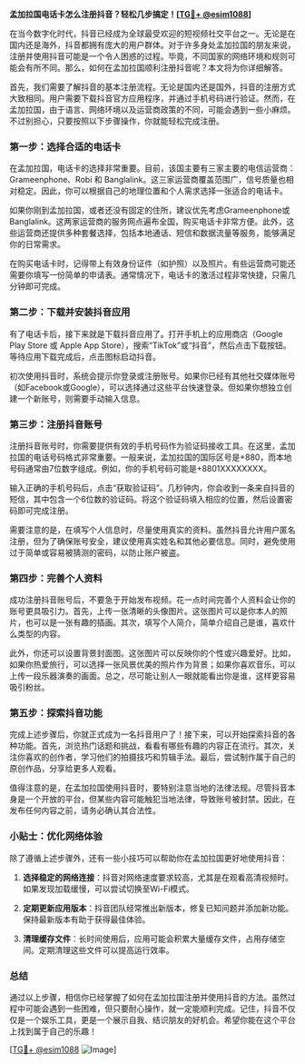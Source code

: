 **孟加拉国电话卡怎么注册抖音？轻松几步搞定！[[TG💪+ @esim1088](https://t.me/s/esim1088)]**

在当今数字化时代，抖音已经成为全球最受欢迎的短视频社交平台之一。无论是在国内还是海外，抖音都拥有庞大的用户群体。对于许多身处孟加拉国的朋友来说，注册并使用抖音可能是一个令人困惑的过程。毕竟，不同国家的网络环境和规则可能会有所不同。那么，如何在孟加拉国顺利注册抖音呢？本文将为你详细解答。

首先，我们需要了解抖音的基本注册流程。无论是国内还是国外，抖音的注册方式大致相同。用户需要下载抖音官方应用程序，并通过手机号码进行验证。然而，在孟加拉国，由于语言、网络环境以及运营商政策的不同，可能会遇到一些小麻烦。不过别担心，只要按照以下步骤操作，你就能轻松完成注册。

### 第一步：选择合适的电话卡

在孟加拉国，电话卡的选择非常重要。目前，该国主要有三家主要的电信运营商：Grameenphone、Robi 和 Banglalink。这三家运营商覆盖范围广，信号质量也相对稳定。因此，你可以根据自己的地理位置和个人需求选择一张适合的电话卡。

如果你刚到孟加拉国，或者还没有固定的住所，建议优先考虑Grameenphone或Banglalink。这两家运营商的服务网点遍布全国，购买电话卡非常方便。此外，这些运营商还提供多种套餐选择，包括本地通话、短信和数据流量等服务，能够满足你的日常需求。

在购买电话卡时，记得带上有效身份证件（如护照）以及照片。有些运营商可能还需要你填写一份简单的申请表。通常情况下，电话卡的激活过程非常快捷，只需几分钟即可完成。

### 第二步：下载并安装抖音应用

有了电话卡后，接下来就是下载抖音应用了。打开手机上的应用商店（Google Play Store 或 Apple App Store），搜索“TikTok”或“抖音”，然后点击下载按钮。等待应用下载完成后，点击图标启动抖音。

初次使用抖音时，系统会提示你登录或注册账号。如果你已经有其他社交媒体账号（如Facebook或Google），可以选择通过这些平台快速登录。但如果你想独立创建一个新账号，则需要手动输入信息。

### 第三步：注册抖音账号

注册抖音账号时，你需要提供有效的手机号码作为验证码接收工具。在这里，孟加拉国的电话号码格式非常重要。一般来说，孟加拉国的国际区号是+880，而本地号码通常由7位数字组成。例如，你的手机号码可能是+8801XXXXXXXX。

输入正确的手机号码后，点击“获取验证码”。几秒钟内，你会收到一条来自抖音的短信，其中包含一个6位数的验证码。将这个验证码填入相应的位置，然后设置密码即可完成注册。

需要注意的是，在填写个人信息时，尽量使用真实的资料。虽然抖音允许用户匿名注册，但为了确保账号安全，建议使用真实姓名和其他必要信息。同时，避免使用过于简单或容易被猜测的密码，以防止账户被盗。

### 第四步：完善个人资料

成功注册抖音账号后，不要急于开始发布视频。花一点时间完善个人资料会让你的账号更具吸引力。首先，上传一张清晰的头像图片。这张图片可以是你本人的照片，也可以是一张有趣的插画。其次，填写个人简介，简单介绍自己是谁，喜欢什么类型的内容。

此外，你还可以设置背景封面图。这张图片可以反映你的个性或兴趣爱好。比如，如果你热爱旅行，可以选择一张风景优美的照片作为背景；如果你喜欢音乐，可以上传一段乐器演奏的画面。总之，尽可能让别人一眼就能看出你是谁，这样更容易吸引粉丝。

### 第五步：探索抖音功能

完成上述步骤后，你就正式成为一名抖音用户了！接下来，可以开始探索抖音的各种功能。首先，浏览热门话题和挑战，看看有哪些有趣的内容正在流行。其次，关注你喜欢的创作者，学习他们的拍摄技巧和剪辑手法。最后，尝试制作属于自己的原创作品，分享给更多人观看。

值得注意的是，在孟加拉国使用抖音时，要特别注意当地的法律法规。尽管抖音本身是一个开放的平台，但某些内容可能触犯当地法律，导致账号被封禁。因此，在发布任何内容之前，请务必确认其合法性。

### 小贴士：优化网络体验

除了遵循上述步骤外，还有一些小技巧可以帮助你在孟加拉国更好地使用抖音：

1. **选择稳定的网络连接**：抖音对网络速度要求较高，尤其是在观看高清视频时。如果发现加载缓慢，可以尝试切换至Wi-Fi模式。
   
2. **定期更新应用版本**：抖音团队经常推出新版本，修复已知问题并添加新功能。保持最新版本有助于获得最佳体验。
   
3. **清理缓存文件**：长时间使用后，应用可能会积累大量缓存文件，占用存储空间。定期清理这些文件可以提高运行效率。

### 总结

通过以上步骤，相信你已经掌握了如何在孟加拉国注册并使用抖音的方法。虽然过程中可能会遇到一些困难，但只要耐心操作，就一定能顺利完成。记住，抖音不仅仅是一个娱乐工具，更是一个展示自我、结识朋友的好机会。希望你能在这个平台上找到属于自己的乐趣！

[[TG💪+ @esim1088](https://t.me/s/esim1088) ![Image](https://i.postimg.cc/4NQfJmqS/Snipaste-2025-05-13-00-14-12.png)]